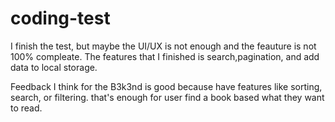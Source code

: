 # coding-test
I finish the test, but maybe the UI/UX is not enough and the feauture is not 100% compleate.
The features that I finished is search,pagination, and add data to local storage.


Feedback 
I think for the B3k3nd is good because have features like sorting, search, or filtering. that's enough for user find a book based what they want to read.
